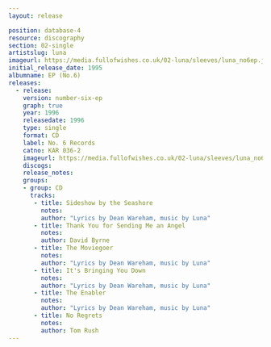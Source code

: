 ```yaml
---
layout: release

position: database-4
resource: discography
section: 02-single
artistslug: luna
imageurl: https://media.fullofwishes.co.uk/02-luna/sleeves/luna_no6ep.jpg
initial_release_date: 1995
albumname: EP (No.6)
releases:
  - release:
    version: number-six-ep
    graph: true
    year: 1996
    releasedate: 1996
    type: single
    format: CD
    label: No. 6 Records
    catno: KAR 036-2
    imageurl: https://media.fullofwishes.co.uk/02-luna/sleeves/luna_no6ep.jpg
    discogs:
    release_notes:
    groups:
    - group: CD
      tracks:
       - title: Sideshow by the Seashore
         notes:
         author: "Lyrics by Dean Wareham, music by Luna"
       - title: Thank You for Sending Me an Angel
         notes:
         author: David Byrne
       - title: The Moviegoer
         notes:
         author: "Lyrics by Dean Wareham, music by Luna"
       - title: It's Bringing You Down
         notes:
         author: "Lyrics by Dean Wareham, music by Luna"
       - title: The Enabler
         notes:
         author: "Lyrics by Dean Wareham, music by Luna"
       - title: No Regrets
         notes:
         author: Tom Rush
---
```

